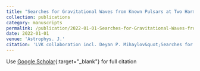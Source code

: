 ```yaml
---
title: "Searches for Gravitational Waves from Known Pulsars at Two Harmonics in the Second and Third LIGO-Virgo Observing Runs"
collection: publications
category: manuscripts
permalink: /publication/2022-01-01-Searches-for-Gravitational-Waves-from-Known-Pulsars-at-Two-Harmonics-in-the-Second-and-Third-LIGO-Virgo-Observing-Runs
date: 2022-01-01
venue: 'Astrophys. J.'
citation: 'LVK collaboration incl. Deyan P. Mihaylov&quot;Searches for Gravitational Waves from Known Pulsars at Two Harmonics in the Second and Third LIGO-Virgo Observing Runs.&quot; Astrophys. J., 2022.'
---
```

Use [Google Scholar](https://scholar.google.com/scholar?q=Searches+for+Gravitational+Waves+from+Known+Pulsars+at+Two+Harmonics+in+the+Second+and+Third+LIGO+Virgo+Observing+Runs){:target="_blank"} for full citation